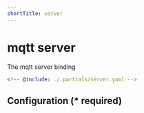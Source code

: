 ```yaml
---
shortTitle: server
---
```


# mqtt server

The mqtt server binding

```yaml {3}
<!-- @include: ./.partials/server.yaml -->
```

## Configuration (\* required)

<!-- @include: ./.partials/options.md -->
<!-- @include: ./.partials/routes.md -->
<!-- @include: ../.partials/exit.md -->
<!-- @include: ../.partials/telemetry.md -->
